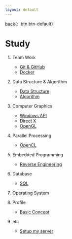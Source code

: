 ```yaml
---
layout: default
---
```

[back](../){: .btn.btn-default}

# Study
1. Team Work
	- [Git & GitHub](./TeamW/github)
	- [Docker](./TeamW/docker1)

1. Data Structure & Algorithm
	- [Data Structure](./)
	- [Algorithm](./)

1. Computer Graphics
	- [Windows API](./)
	- [Direct X](./)
	- [OpenGL](./)

1. Parallel Processing
	- [OpenCL](./)

1. Embedded Programming 
	- [Reverse Engineering](./)

1. Database
	- [SQL](./)

1. Operating System
	
1. Profile
	- [Basic Concept](./)

1. etc
	- [Setup my server](./etc/sms)

